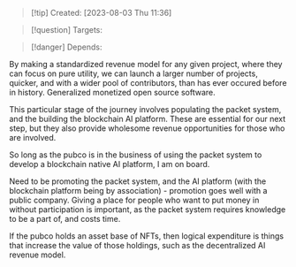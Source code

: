 
>[!tip] Created: [2023-08-03 Thu 11:36]

>[!question] Targets: 

>[!danger] Depends: 

By making a standardized revenue model for any given project, where they can focus on pure utility, we can launch a larger number of projects, quicker, and with a wider pool of contributors, than has ever occured before in history.  Generalized monetized open source software.

This particular stage of the journey involves populating the packet system, and the building the blockchain AI platform.  These are essential for our next step, but they also provide wholesome revenue opportunities for those who are involved.

So long as the pubco is in the business of using the packet system to develop a blockchain native AI platform, I am on board.

Need to be promoting the packet system, and the AI platform (with the blockchain platform being by association) - promotion goes well with a public company.  Giving a place for people who want to put money in without participation is important, as the packet system requires knowledge to be a part of, and costs time.

If the pubco holds an asset base of NFTs, then logical expenditure is things that increase the value of those holdings, such as the decentralized AI revenue model.